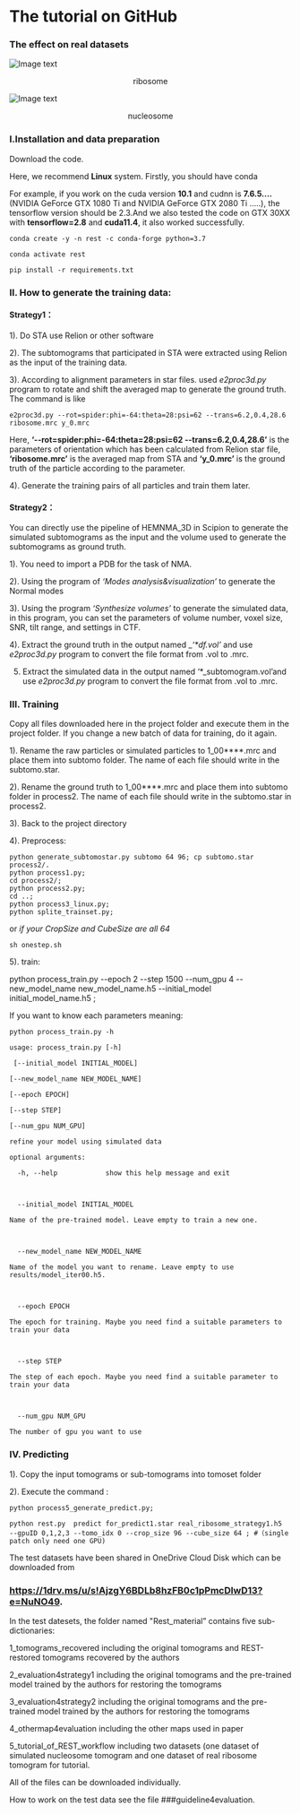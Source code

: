 The tutorial on GitHub  
===

###          The effect on real datasets
![Image text](img/EMPIAR10045-01.png)
<p align="center">ribosome</p>

![Image text](img/nucleosome-01.png)
<p align="center">nucleosome</p>


### Ⅰ.Installation and data preparation

Download the code.  

Here, we recommend **Linux** system. Firstly, you should have conda 

For example, if you work on the cuda version **10.1** and cudnn is **7.6.5....** (NVIDIA GeForce GTX 1080 Ti and NVIDIA GeForce GTX 2080 Ti .....), the tensorflow version should be 2.3.And we also tested the code on GTX 30XX with **tensorflow=2.8** and **cuda11.4**, it also worked successfully.  

```
conda create -y -n rest -c conda-forge python=3.7 

conda activate rest  

pip install -r requirements.txt  
```

### Ⅱ. How to generate the training data:

#### Strategy1：  

1). Do STA use Relion or other software  

2). The subtomograms that participated in STA were extracted using Relion as the input of the training data.   

3). According to alignment parameters in star files. used _e2proc3d.py_ program to rotate and shift the averaged map to generate the ground truth. The command is like  
 
```
e2proc3d.py --rot=spider:phi=-64:theta=28:psi=62 --trans=6.2,0.4,28.6 ribosome.mrc y_0.mrc
```
Here, __‘--rot=spider:phi=-64:theta=28:psi=62 --trans=6.2,0.4,28.6’__ is the parameters of orientation which has been calculated from Relion star file, __‘ribosome.mrc’__ is the averaged map from STA and __‘y_0.mrc’__ is the ground truth of the particle according to the parameter.  

4). Generate the training pairs of all particles and train them later.  

#### Strategy2：  

You can directly use the pipeline of HEMNMA_3D in Scipion to generate the simulated subtomograms as the input and the volume used to generate the subtomograms as ground truth.   

1). You need to import a PDB for the task of NMA.  

2). Using the program of _‘Modes analysis&visualization’_ to generate the Normal modes  

3). Using the program _‘Synthesize volumes’_ to generate the simulated data, in this program, you can set the parameters of volume number, voxel size, SNR, tilt range, and settings in CTF.  

4). Extract the ground truth in the output named __‘*_df.vol’__ and use _e2proc3d.py_ program to convert the file format from .vol to .mrc.  

5) Extract the simulated data in the output named ‘*_subtomogram.vol’and use _e2proc3d.py_ program to convert the file format from .vol to .mrc.  

### Ⅲ. Training

Copy all files downloaded here in the project folder and execute them in the project folder. If you change a new batch of data for training, do it again.   

1). Rename the raw particles or simulated particles to 1_00****.mrc and place them into subtomo folder. The name of each file should write in the subtomo.star.  

2). Rename the ground truth to 1_00****.mrc and place them into subtomo folder in process2. The name of each file should write in the subtomo.star in process2.  

3). Back to the project directory  

4). Preprocess:  
```
python generate_subtomostar.py subtomo 64 96; cp subtomo.star process2/.
python process1.py;  
cd process2/;  
python process2.py;  
cd ..;  
python process3_linux.py;  
python splite_trainset.py;
```
or
_if your CropSize and CubeSize are all 64_
```
sh onestep.sh
```
5). train:  

python process_train.py --epoch 2 --step 1500 --num_gpu 4 --new_model_name new_model_name.h5 --initial_model initial_model_name.h5 ;  

If you want to know each parameters meaning:  
```
python process_train.py -h  
```
```
usage: process_train.py [-h]  

 [--initial_model INITIAL_MODEL]  

[--new_model_name NEW_MODEL_NAME]   

[--epoch EPOCH]   

[--step STEP]   

[--num_gpu NUM_GPU]  

refine your model using simulated data  

optional arguments:  

  -h, --help            show this help message and exit  

  

  --initial_model INITIAL_MODEL    

Name of the pre-trained model. Leave empty to train a new one.  

  

  --new_model_name NEW_MODEL_NAME  

Name of the model you want to rename. Leave empty to use results/model_iter00.h5.  

  

  --epoch EPOCH           

The epoch for training. Maybe you need find a suitable parameters to train your data  

  

  --step STEP             

The step of each epoch. Maybe you need find a suitable parameter to train your data  

  

  --num_gpu NUM_GPU       

The number of gpu you want to use  
```
### Ⅳ. Predicting  

1). Copy the input tomograms or sub-tomograms into tomoset folder  

2). Execute the command :   
```
python process5_generate_predict.py;  

python rest.py  predict for_predict1.star real_ribosome_strategy1.h5  --gpuID 0,1,2,3 --tomo_idx 0 --crop_size 96 --cube_size 64 ; #（single patch only need one GPU)  
```
  
The test datasets have been shared in OneDrive Cloud Disk which can be downloaded from  
### https://1drv.ms/u/s!AjzgY6BDLb8hzFB0c1pPmcDlwD13?e=NuNO49. 

In the test datesets, the folder named "Rest_material” contains five sub-dictionaries: 

1_tomograms_recovered including the original tomograms and REST-restored tomograms recovered by the authors 

2_evaluation4strategy1 including the original tomograms and the pre-trained model trained by the authors for restoring the tomograms 

3_evaluation4strategy2 including the original tomograms and the pre-trained model trained by the authors for restoring the tomograms 

4_othermap4evaluation including the other maps used in paper 

5_tutorial_of_REST_workflow including two datasets (one dataset of simulated nucleosome tomogram and one dataset of real ribosome tomogram for tutorial. 


All of the files can be downloaded individually.

How to work on the test data see the file ###guideline4evaluation.

